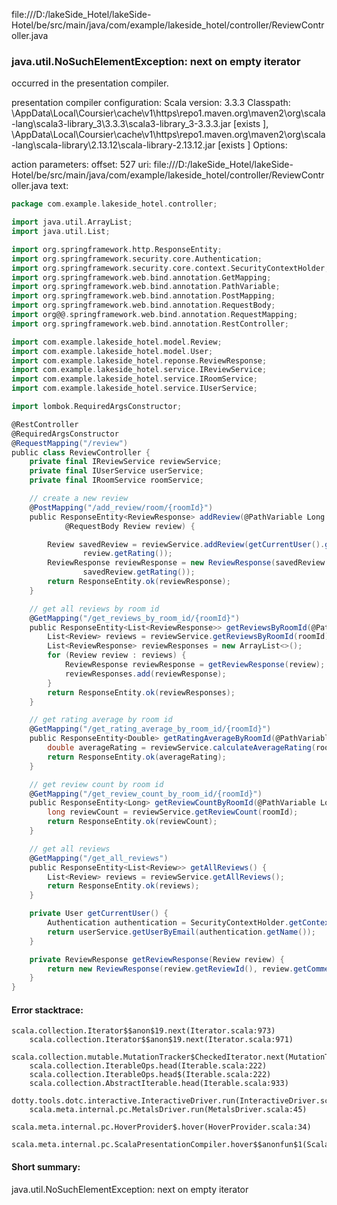 file:///D:/lakeSide_Hotel/lakeSide-Hotel/be/src/main/java/com/example/lakeside_hotel/controller/ReviewController.java
### java.util.NoSuchElementException: next on empty iterator

occurred in the presentation compiler.

presentation compiler configuration:
Scala version: 3.3.3
Classpath:
<HOME>\AppData\Local\Coursier\cache\v1\https\repo1.maven.org\maven2\org\scala-lang\scala3-library_3\3.3.3\scala3-library_3-3.3.3.jar [exists ], <HOME>\AppData\Local\Coursier\cache\v1\https\repo1.maven.org\maven2\org\scala-lang\scala-library\2.13.12\scala-library-2.13.12.jar [exists ]
Options:



action parameters:
offset: 527
uri: file:///D:/lakeSide_Hotel/lakeSide-Hotel/be/src/main/java/com/example/lakeside_hotel/controller/ReviewController.java
text:
```scala
package com.example.lakeside_hotel.controller;

import java.util.ArrayList;
import java.util.List;

import org.springframework.http.ResponseEntity;
import org.springframework.security.core.Authentication;
import org.springframework.security.core.context.SecurityContextHolder;
import org.springframework.web.bind.annotation.GetMapping;
import org.springframework.web.bind.annotation.PathVariable;
import org.springframework.web.bind.annotation.PostMapping;
import org.springframework.web.bind.annotation.RequestBody;
import org@@.springframework.web.bind.annotation.RequestMapping;
import org.springframework.web.bind.annotation.RestController;

import com.example.lakeside_hotel.model.Review;
import com.example.lakeside_hotel.model.User;
import com.example.lakeside_hotel.reponse.ReviewResponse;
import com.example.lakeside_hotel.service.IReviewService;
import com.example.lakeside_hotel.service.IRoomService;
import com.example.lakeside_hotel.service.IUserService;

import lombok.RequiredArgsConstructor;

@RestController
@RequiredArgsConstructor
@RequestMapping("/review")
public class ReviewController {
    private final IReviewService reviewService;
    private final IUserService userService;
    private final IRoomService roomService;

    // create a new review
    @PostMapping("/add_review/room/{roomId}")
    public ResponseEntity<ReviewResponse> addReview(@PathVariable Long roomId,
            @RequestBody Review review) {

        Review savedReview = reviewService.addReview(getCurrentUser().getId(), roomId, review.getComment(),
                review.getRating());
        ReviewResponse reviewResponse = new ReviewResponse(savedReview.getReviewId(), savedReview.getComment(),
                savedReview.getRating());
        return ResponseEntity.ok(reviewResponse);
    }

    // get all reviews by room id
    @GetMapping("/get_reviews_by_room_id/{roomId}")
    public ResponseEntity<List<ReviewResponse>> getReviewsByRoomId(@PathVariable Long roomId) {
        List<Review> reviews = reviewService.getReviewsByRoomId(roomId);
        List<ReviewResponse> reviewResponses = new ArrayList<>();
        for (Review review : reviews) {
            ReviewResponse reviewResponse = getReviewResponse(review);
            reviewResponses.add(reviewResponse);
        }
        return ResponseEntity.ok(reviewResponses);
    }

    // get rating average by room id
    @GetMapping("/get_rating_average_by_room_id/{roomId}")
    public ResponseEntity<Double> getRatingAverageByRoomId(@PathVariable Long roomId) {
        double averageRating = reviewService.calculateAverageRating(roomId);
        return ResponseEntity.ok(averageRating);
    }

    // get review count by room id
    @GetMapping("/get_review_count_by_room_id/{roomId}")
    public ResponseEntity<Long> getReviewCountByRoomId(@PathVariable Long roomId) {
        long reviewCount = reviewService.getReviewCount(roomId);
        return ResponseEntity.ok(reviewCount);
    }

    // get all reviews
    @GetMapping("/get_all_reviews")
    public ResponseEntity<List<Review>> getAllReviews() {
        List<Review> reviews = reviewService.getAllReviews();
        return ResponseEntity.ok(reviews);
    }

    private User getCurrentUser() {
        Authentication authentication = SecurityContextHolder.getContext().getAuthentication();
        return userService.getUserByEmail(authentication.getName());
    }

    private ReviewResponse getReviewResponse(Review review) {
        return new ReviewResponse(review.getReviewId(), review.getComment(), review.getRating(), review.getUser());
    }
}
```



#### Error stacktrace:

```
scala.collection.Iterator$$anon$19.next(Iterator.scala:973)
	scala.collection.Iterator$$anon$19.next(Iterator.scala:971)
	scala.collection.mutable.MutationTracker$CheckedIterator.next(MutationTracker.scala:76)
	scala.collection.IterableOps.head(Iterable.scala:222)
	scala.collection.IterableOps.head$(Iterable.scala:222)
	scala.collection.AbstractIterable.head(Iterable.scala:933)
	dotty.tools.dotc.interactive.InteractiveDriver.run(InteractiveDriver.scala:168)
	scala.meta.internal.pc.MetalsDriver.run(MetalsDriver.scala:45)
	scala.meta.internal.pc.HoverProvider$.hover(HoverProvider.scala:34)
	scala.meta.internal.pc.ScalaPresentationCompiler.hover$$anonfun$1(ScalaPresentationCompiler.scala:368)
```
#### Short summary: 

java.util.NoSuchElementException: next on empty iterator